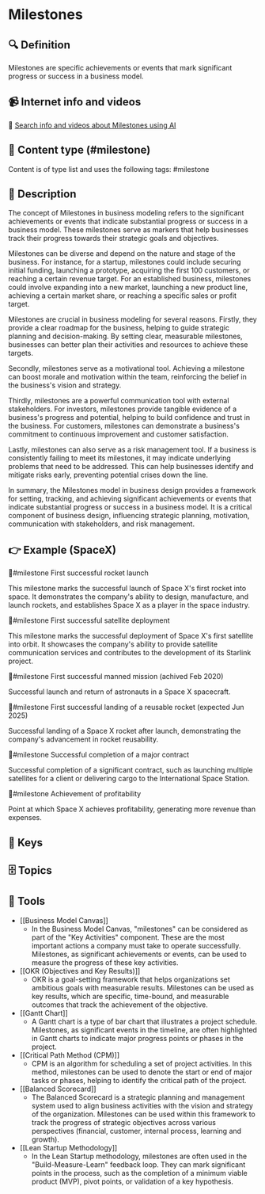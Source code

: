 
# Milestones


## 🔍 Definition
Milestones are specific achievements or events that mark significant progress or success in a business model.


## 📹 Internet info and videos
🤖 [Search info and videos about Milestones using AI](https://www.perplexity.ai/search?q=videos+about+Milestones:+Milestones+are+specific+achievements+or+events+that+mark+significant+progress+or+success+in+a+business+model.
)

## 📰 Content type (#milestone)
Content is of type list and uses the following tags: #milestone


## 📖 Description
The concept of Milestones in business modeling refers to the significant achievements or events that indicate substantial progress or success in a business model. These milestones serve as markers that help businesses track their progress towards their strategic goals and objectives.

Milestones can be diverse and depend on the nature and stage of the business. For instance, for a startup, milestones could include securing initial funding, launching a prototype, acquiring the first 100 customers, or reaching a certain revenue target. For an established business, milestones could involve expanding into a new market, launching a new product line, achieving a certain market share, or reaching a specific sales or profit target.

Milestones are crucial in business modeling for several reasons. Firstly, they provide a clear roadmap for the business, helping to guide strategic planning and decision-making. By setting clear, measurable milestones, businesses can better plan their activities and resources to achieve these targets.

Secondly, milestones serve as a motivational tool. Achieving a milestone can boost morale and motivation within the team, reinforcing the belief in the business's vision and strategy.

Thirdly, milestones are a powerful communication tool with external stakeholders. For investors, milestones provide tangible evidence of a business's progress and potential, helping to build confidence and trust in the business. For customers, milestones can demonstrate a business's commitment to continuous improvement and customer satisfaction.

Lastly, milestones can also serve as a risk management tool. If a business is consistently failing to meet its milestones, it may indicate underlying problems that need to be addressed. This can help businesses identify and mitigate risks early, preventing potential crises down the line.

In summary, the Milestones model in business design provides a framework for setting, tracking, and achieving significant achievements or events that indicate substantial progress or success in a business model. It is a critical component of business design, influencing strategic planning, motivation, communication with stakeholders, and risk management.

## 👉 Example (SpaceX)

🏁#milestone First successful rocket launch

This milestone marks the successful launch of Space X's first rocket into space. It demonstrates the company's ability to design, manufacture, and launch rockets, and establishes Space X as a player in the space industry.

🏁#milestone First successful satellite deployment

This milestone marks the successful deployment of Space X's first satellite into orbit. It showcases the company's ability to provide satellite communication services and contributes to the development of its Starlink project.

🏁#milestone First successful manned mission (achived Feb 2020)

Successful launch and return of astronauts in a Space X spacecraft.

🏁#milestone First successful landing of a reusable rocket (expected Jun 2025)

Successful landing of a Space X rocket after launch, demonstrating the company's advancement in rocket reusability.

🏁#milestone Successful completion of a major contract

Successful completion of a significant contract, such as launching multiple satellites for a client or delivering cargo to the International Space Station.

🏁#milestone Achievement of profitability

Point at which Space X achieves profitability, generating more revenue than expenses.



## 🔑 Keys



## 🗄️ Topics


## 🧰 Tools
- [[Business Model Canvas]]
  - In the Business Model Canvas, "milestones" can be considered as part of the "Key Activities" component. These are the most important actions a company must take to operate successfully. Milestones, as significant achievements or events, can be used to measure the progress of these key activities.
- [[OKR (Objectives and Key Results)]]
  - OKR is a goal-setting framework that helps organizations set ambitious goals with measurable results. Milestones can be used as key results, which are specific, time-bound, and measurable outcomes that track the achievement of the objective.
- [[Gantt Chart]]
  - A Gantt chart is a type of bar chart that illustrates a project schedule. Milestones, as significant events in the timeline, are often highlighted in Gantt charts to indicate major progress points or phases in the project.
- [[Critical Path Method (CPM)]]
  - CPM is an algorithm for scheduling a set of project activities. In this method, milestones can be used to denote the start or end of major tasks or phases, helping to identify the critical path of the project.
- [[Balanced Scorecard]]
  - The Balanced Scorecard is a strategic planning and management system used to align business activities with the vision and strategy of the organization. Milestones can be used within this framework to track the progress of strategic objectives across various perspectives (financial, customer, internal process, learning and growth).
- [[Lean Startup Methodology]]
  - In the Lean Startup methodology, milestones are often used in the "Build-Measure-Learn" feedback loop. They can mark significant points in the process, such as the completion of a minimum viable product (MVP), pivot points, or validation of a key hypothesis.

